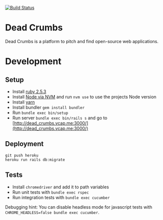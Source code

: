 [![Build Status](https://travis-ci.org/Ichaelus/dead_crumbs.svg?branch=master)](https://travis-ci.org/Ichaelus/dead_crumbs)

# Dead Crumbs
Dead Crumbs is a platform to pitch and find open-source web applications.

# Development

## Setup

- Install [ruby 2.5.3](https://github.com/rbenv/rbenv#installation)
- Install [Node via NVM](https://github.com/nvm-sh/nvm#install--update-script) and run `nvm use` to use the projects Node version
- Install [yarn](https://yarnpkg.com/lang/en/docs/install/)
- Install bundler `gem install bundler`
- Run `bundle exec bin/setup`
- Run server `bundle exec bin/rails s` and go to [http://dead_crumbs.vcap.me:3000/](http://dead_crumbs.vcap.me:3000/)

## Deployment

```
git push heroku
heroku run rails db:migrate
```


## Tests

- Install `chromedriver` and add it to path variables
- Run unit tests with `bundle exec rspec`
- Run integration tests with `bundle exec cucumber`

Debugging hint: You can disable headless mode for javascript tests with `CHROME_HEADLESS=false bundle exec cucumber`.

